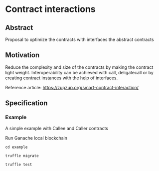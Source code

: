 # Contract interactions

## Abstract
Proposal to optimize the contracts with interfaces the abstract contracts

## Motivation
Reduce the complexity and size of the contracts by making the contract light weight. Interoperability can be
achieved with call, deligatecall or by creating contract instances with the help of interfaces.

Reference article: https://zupzup.org/smart-contract-interaction/

## Specification

### Example

A simple example with Callee and Caller contracts

Run Ganache local blockchain

```
cd example

truffle migrate

truffle test
```
